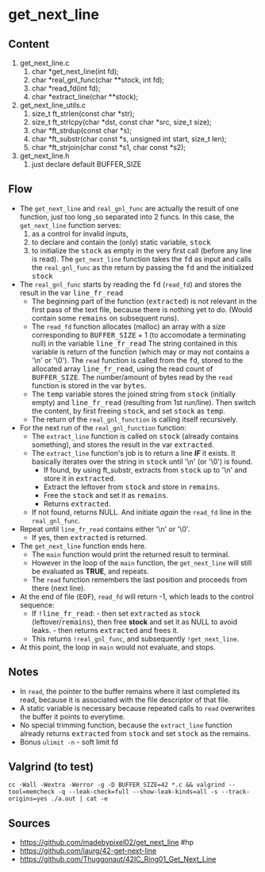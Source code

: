 # get_next_line

## Content
1. get_next_line.c
	1. char *get_next_line(int fd);
	2.	char *real_gnl_func(char **stock, int fd);
	3.	char *read_fd(int fd);
	4.	char *extract_line(char **stock);
2. get_next_line_utils.c
	1. size_t ft_strlen(const char *str);
	2. size_t ft_strlcpy(char *dst, const char *src, size_t size);
	3. char *ft_strdup(const char *s);
	4. char *ft_substr(char const *s, unsigned int start, size_t len);
	5. char *ft_strjoin(char const *s1, char const *s2);
3. get_next_line.h
	1. just declare default BUFFER_SIZE

## Flow
- The ```get_next_line``` and ```real_gnl_func``` are actually the result of one function, just too long ,so separated into 2 funcs. In this case, the ```get_next_line``` function serves:
	1. as a control for invalid inputs,
	2. to declare and contain the (only) static variable, <kbd>stock</kbd>
	3. to initialize the <kbd>stock</kbd> as empty in the very first call (before any line is read). The ```get_next_line``` function takes the <kbd>fd</kbd> as input and calls the ```real_gnl_func``` as the return by passing the <kbd>fd</kbd> and the initialized <kbd>stock</kbd>
- The ```real_gnl_func``` starts by reading the <kbd>fd</kbd> (```read_fd```) and stores the result in the var <kbd>line_fr_read</kbd>
	- The beginning part of the function (<kbd>extracted</kbd>) is not relevant in the first pass of the text file, because there is nothing yet to do. (Would contain some <kbd>remains</kbd> on subsequent runs).
	- The ```read_fd``` function allocates (malloc) an array with a size corresponding to <kbd>BUFFER_SIZE</kbd> + 1 (to accomodate a terminating null) in the variable <kbd>line_fr_read</kbd> The string contained in this variable is return of the function (which may or may not contains a '\n' or '\0'). The ```read``` function is called from the <kbd>fd</kbd>, stored to the allocated array <kbd>line_fr_read</kbd>, using the read count of <kbd>BUFFER_SIZE</kbd>. The number/amount of bytes read by the ```read``` function is stored in the var <kbd>bytes</kbd>.
	- The <kbd>temp</kbd> variable stores the joined string from <kbd>stock</kbd> (initially empty) and <kbd>line_fr_read</kbd> (resulting from 1st run/line). Then switch the content, by first freeing <kbd>stock</kbd>, and set <kbd>stock</kbd> as <kbd>temp</kbd>. 
	- The return of the ```real_gnl_function``` is calling itself recursively.
- For the next run of the ```real_gnl_function``` function:
	- The ```extract_line``` function is called on <kbd>stock</kbd> (already contains something), and stores the result in the var <kbd>extracted</kbd>.
	- The ```extract_line``` function's job is to return a line __*IF*__ it exists. It basically iterates over the string in <kbd>stock</kbd> until '\n' (or '\0') is found. 
		- If found, by using ft_substr, extracts from <kbd>stock</kbd> up to '\n' and store it in <kbd>extracted</kbd>.
		- Extract the leftover from <kbd>stock</kbd> and store in <kbd>remains</kbd>.
		- Free the <kbd>stock</kbd> and set it as <kbd>remains</kbd>.
		- Returns <kbd>extracted</kbd>.
	- If not found, returns NULL. And initiate _again_ the ```read_fd``` line in the ```real_gnl_func```.
- Repeat until ```line_fr_read``` contains either '\n' or '\0'.
	- If yes, then <kbd>extracted</kbd> is returned.
- The ```get_next_line``` function ends here.
	- The ```main``` function would print the returned result to terminal.
	- However in the loop of the ```main``` function, the ```get_next_line``` will still be evaluated as **TRUE**, and repeats.
	- The ```read``` function remembers the last position and proceeds from there (next line).
- At the end of file (<kbd>EOF</kbd>), ```read_fd``` will return -1, which leads to the control sequence:
	- If <kbd>!line_fr_read</kbd>:
			- then set <kbd>extracted</kbd> as <kbd>stock</kbd> (leftover/<kbd>remains</kbd>), then free **stock** and set it as NULL to avoid leaks.
			- then returns <kbd>extracted</kbd> and frees it.
	- This returns ```!real_gnl_func```, and subsequently ```!get_next_line```. 
- At this point, the loop in ```main``` would not evaluate, and stops.

## Notes
- In ```read```, the pointer to the buffer remains where it last completed its read, because it is associated with the file descriptor of that file.
- A static variable is necessary because repeated calls to ```read``` overwrites the buffer it points to everytime.
- No special trimming function, because the ```extract_line``` function already returns <kbd>extracted</kbd> from <kbd>stock</kbd> and set <kbd>stock</kbd> as the remains. 
- Bonus ```ulimit -n``` - soft limit fd

## Valgrind (to test)
```
cc -Wall -Wextra -Werror -g -D BUFFER_SIZE=42 *.c && valgrind --tool=memcheck -q --leak-check=full --show-leak-kinds=all -s --track-origins=yes ./a.out | cat -e
```

## Sources
- https://github.com/madebypixel02/get_next_line #hp
- https://github.com/iaurg/42-get-next-line
- https://github.com/Thuggonaut/42IC_Ring01_Get_Next_Line
